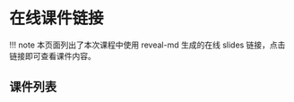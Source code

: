 # 在线课件链接

!!! note
    本页面列出了本次课程中使用 reveal-md 生成的在线 slides 链接，点击链接即可查看课件内容。

## 课件列表

<!-- - [lec 0：课程导论](https://courses.zjusec.com/slides/lec0/)
- [misc lec 1：简介 / 编解码 / OSINT](https://courses.zjusec.com/slides/misc-lec1/)
- [misc lec 2：文件 / 图像隐写](https://courses.zjusec.com/slides/misc-lec2/)
- [misc lec 3：流量取证 / 区块链基础](https://courses.zjusec.com/slides/misc-lec3/)
- [rev lec 2：动态调试 / 异架构逆向](https://courses.zjusec.com/slides/rev-lec2/)
- [rev lec 3：异架构逆向拓展/游戏逆向](https://courses.zjusec.com/slides/rev-lec3/) -->
